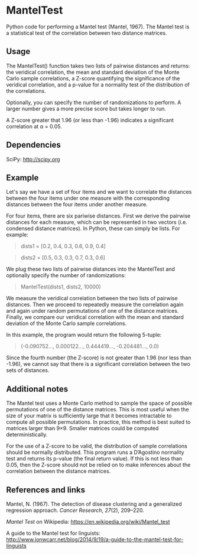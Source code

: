MantelTest
==========

Python code for performing a Mantel test (Mantel, 1967). The Mantel test is a statistical test of the correlation between two distance matrices.


Usage
-----

The MantelTest() function takes two lists of pairwise distances and returns: the veridical correlation, the mean and standard deviation of the Monte Carlo sample correlations, a Z-score quantifying the significance of the veridical correlation, and a p-value for a normality test of the distribution of the correlations.

Optionally, you can specify the number of randomizations to perform. A larger number gives a more precise score but takes longer to run.

A Z-score greater that 1.96 (or less than -1.96) indicates a significant correlation at α = 0.05.


Dependencies
------------

SciPy: http://scipy.org


Example
-------

Let's say we have a set of four items and we want to correlate the distances between the four items under one measure with the corresponding distances between the four items under another measure.

For four items, there are six pariwise distances. First we derive the pairwise distances for each measure, which can be represented in two vectors (i.e. condensed distance matrices). In Python, these can simply be lists. For example:

> dists1 = [0.2, 0.4, 0.3, 0.6, 0.9, 0.4]

> dists2 = [0.5, 0.3, 0.3, 0.7, 0.3, 0.6]

We plug these two lists of pairwise distances into the MantelTest and optionally specify the number of randomizations:

> MantelTest(dists1, dists2, 10000)

We measure the veridical correlation between the two lists of pairwise distances. Then we proceed to repeatedly measure the correlation again and again under random permutations of one of the distance matrices. Finally, we compare our veridical correlation with the mean and standard deviation of the Monte Carlo sample correlations.

In this example, the program would return the following 5-tuple:

> (-0.090752..., 0.000122..., 0.444419..., -0.204481..., 0.0)

Since the fourth number (the Z-score) is not greater than 1.96 (nor less than -1.96), we cannot say that there is a significant correlation between the two sets of distances.


Additional notes
----------------

The Mantel test uses a Monte Carlo method to sample the space of possible permutations of one of the distance matrices. This is most useful when the size of your matrix is sufficiently large that it becomes intractable to compute all possible permutations. In practice, this method is best suited to matrices larger than 9×9. Smaller matrices could be computed deterministically.

For the use of a Z-score to be valid, the distribution of sample correlations should be normally distributed. This program runs a D’Agostino normality test and returns its p-value (the final return value). If this is not less than 0.05, then the Z-score should not be relied on to make inferences about the correlation between the distance matrices.


References and links
--------------------

Mantel, N. (1967). The detection of disease clustering and a generalized regression approach. *Cancer Research*, *27*(2), 209–220.

*Mantel Test* on Wikipedia: https://en.wikipedia.org/wiki/Mantel_test

A guide to the Mantel test for linguists: http://www.jonwcarr.net/blog/2014/9/19/a-guide-to-the-mantel-test-for-linguists
